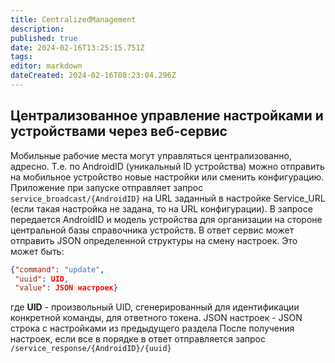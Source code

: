 ```yaml
---
title: CentralizedManagement
description: 
published: true
date: 2024-02-16T13:25:15.751Z
tags: 
editor: markdown
dateCreated: 2024-02-16T08:23:04.296Z
---
```


## Централизованное управление настройками и устройствами через веб-сервис
Мобильные рабочие места могут управляться централизованно, адресно. Т.е. по AndroidID (уникальный ID устройства) можно отправить на мобильное устройство новые настройки или сменить конфигурацию. Приложение при запуске отправляет запрос 
`service_broadcast/{AndroidID}` на URL заданный в настройке Service_URL (если такая настройка не задана, то на URL конфигурации). В запросе передается AndroidID и модель устройства для организации на стороне центральной базы справочника устройств.
В ответ сервис может отправить JSON определенной структуры на смену настроек. Это может быть:
```json
{"command": "update",
 "uuid": UID,
 "value": JSON настроек}
```
где **UID** - произвольный UID, сгенерированный для идентификации конкретной команды, для ответного токена. JSON настроек - JSON строка с настройками из предыдущего раздела
После получения настроек, если все в порядке в ответ отправляется запрос 
`/service_response/{AndroidID}/{uuid}`